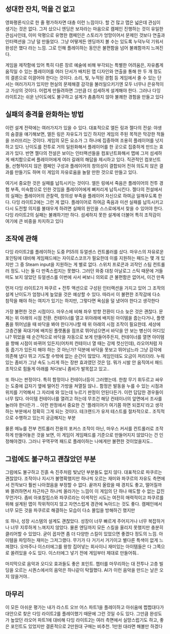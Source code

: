 ## 성대한 잔치, 먹을 건 없고

영화평론식으로 한 줄 평가하자면 대충 이런 느낌이다. 할 건 많고 맵은 넓은데 관심이 생기는 것은 없다. 그저 샀으니 엔딩은 보자라는 마음으로 캠페인 진행하는 것이 유일한 관심사인데, 이미 악평으로 유명한 캠페인은 스토리가 엉망이어서 문제인 것보다 연출과 인터랙션을 그냥 덜 만들었다. 그냥 어떻게든 엔딩까지 볼 수는 있도록 누덕누덕 기워서 완성은 했다 라는 느낌. 그로 인해 플레이하는 동안은 불편함을 넘어 불쾌함까지 느껴진다.

게임을 제작함에 있어 특히 다른 장르 예술에 비해 부각되는 특별한 어려움은, 자유롭게 움직일 수 있는 플레이어를 여러 단서가 배치된 맵 디자인와 연출을 통해 한 두 개 정도의 결론으로 이끌어야 한다는 것이다. 소리, 빛, 누적된 경험 등 게임에서 줄 수 있는 단서는 여러가지가 있지만 현실의 문제해결 감각을 불러일으키기엔 모두 너무나 은유적이고 가상의 것이다. 어렵게 만들려하면 그만큼 더 섬세하게 설계해야 한다. 그러나 다잉 라이트2는 쉬운 난이도에도 불구하고 설계가 촘촘하지 않아 불쾌한 경험을 만들고 있다

## 실패의 충격을 완화하는 방법

이런 설계 전략에는 여러가지가 있을 수 있다. 대표적으로 엘든 링과 젤다의 전설: 야생의 숨결을 얘기해보면, 엘든 링은 자유도가 있긴 하지만 게임의 주된 목적은 막강한 적들을 쓰러뜨리는 것이다. 게임의 모든 요소가 그 하나에 집중하여 조용히 플레이어를 넛지하고 있다. 난이도를 전투로 거의 일원화해서 플레이어를 한 곳으로 집중하게 만드는 효과가 있다. 반면 젤다의 전설은 보이는 인터랙션들을 컴포넌트화해서 맵에 그저 섬세하게 배치함으로써 플레이어에게 여러 갈래의 해답을 제시하고 있다. 직관적인 컴포넌트들, 선형적이지 않은 캠페인 구성과 플레이어의 창의성이 결합되어 전혀 의도치 않은 결과를 만들기도 하며 이 게임의 자유로움을 놀랄 만한 것으로 만들고 있다. 

여기서 중요한 것은 실패를 납득시키는 것이다. 엘든 링에서 죽음은 플레이어의 전투 경험 부족, 미숙함으로 인한 것임을 플레이어에게 뼈저리게 납득시킨다. 젤다의 전설에서의 실패는 플레이어의 관찰력, 창의성 부족을 플레이어 자신으로 하여금 일깨우도록 한다. 다잉 라이트2에는 그런 게 없다. 플레이어로 하여금 죽음과 미션 실패를 납득시키고 다시 도전할 의지를 불태우게 하려면 실패의 원인을 스스로에게서 찾을 수 있어야 한다. 다잉 라이트2의 실패는 불쾌하기만 하다. 섬세하지 못한 설계에 더불어 특히 조작감이 여기에 큰 비중을 차지하고 있다

## 조작에 관해

다잉 라이트2를 플레이하는 도중 PS5의 듀얼센스 컨트롤러를 샀다. 마우스의 자유로운 포인팅에 대비해 게임패드에는 자이로스코프가 필요한데 이를 지원하는 패드는 몇 개 있지만 그 중 Steam input을 지원하는 게 별로 없다. 스위치 프로콘과 괴작인 스팀 컨트롤러 정도. 나는 둘 다 만족스럽지는 못했다. 그러던 와중 대칭 아날로그 스틱 때문에 거들떠도 보지 않았던 듀얼센스를 이번에 사서 써보니 의외로 큰 불편함은 없어서, 이건 만족

먼저 다잉 라이트2가 파쿠르 + 전투 액션으로 구성된 인터랙션을 가지고 있어 그 조작의 설계 난이도가 엄청나게 높았을 것은 예상할 수 있다. 따라서 이 불편한 조작감에 다소 참작을 해야 하는 여지가 있기는 하지만, 그렇다면 욕심을 덜 냈어야 한다고 생각한다

가장 불편한 것은 시점이다. 마우스에 비해 좌우 방향 전환이 다소 늦은 것은 괜찮다. 문제는 위 아래의 시점 전환. 컨테이너를 열고 위아래에 배치된 아이템을 줍는다거나, 플랫폼을 뛰어넘을 때 바닥을 봐야 한다거나할 때 위 아래의 시점 조작이 필요한데. 세상에 고층건물 꼭대기에 배치된 플랫폼을 점프로 뛰어넘으면서 바닥을 안 보는 병신이 어디있냐? 뛰었을 때 순간적으로 바닥을 자동으로 보게 만들어주든지, 컨테이너를 열면 아이템을 향해 시점이 바뀌어 있든지(어차피 컨테이너 열 때는 강제 컷신인데), 라오어처럼 자동 줍기가 있든지 해야 하는 것 아닌가? 덕분에 바닥을 못보고 뛰어넘느라 그냥 감각에 의존해 냅다 뛰고 기도할 수밖에 없는 순간이 많았다. 게임인데도 오금이 저리더라. 누워있는 좀비가 그냥 속도 느리게 하는 장판 효과였던 것은 덤. 뭐가 시발 안 움직여서 패드 조작으로 힘들게 아래를 쳐다보니 좀비가 발목잡고 있고.. 

또 하나는 판정이다. 특히 함정이나 컨테이너등이 그러했는데. 한참 무기 휘두르고 싸우는 도중에 갑자기 옆에 떨어진 가방을 쳐열질 않나.. 함정은 발동을 누를 수 있는 시점과 위치를 기억해서 그 자리에 와 있는데 누르기 판정이 안된다든가. 이런 답답한 경우들이 너무 많다. 아이템 컨테이너를 열려고 하는데 무조건 해당 컨테이너의 앞면에서 조사를 눌러야 한다든가 .. 이런 판정에서 중요한 건 '플레이어가 여기쯤 하면 되겠지'라고 생각하는 부분에서 정확히 그게 되는 것이다. 테크랜드가 유저 테스트를 절차적으로.. 조직적으로 수행하고 있는지 궁금해지는 부분

물론 메뉴를 전부 컨트롤러 전용의 포커스 조작이 아닌, 마우스 커서를 컨트롤러로 조작하게 만들어놓은 것을 보면, 이 게임이 게임패드를 기준으로 만들어지지 않았다는 건 인정해야겠다. 그러니 꾸역꾸역 패드로 플레이하는 나에게만 불편한 것이었을지도..

## 그럼에도 불구하고 괜찮았던 부분

그럼에도 불구하고 진흙 속 진주처럼 빛났던 부분들도 없지 않다. 대표적으로 파쿠르는 괜찮았다. 조작이나 지시가 불명확했지만 하나씩 오르는 재미와 파쿠르의 자유도 측면에서 전작보다 훨씬 나아졌음을 부정할 수 없다. 끝까지 올랐을 때 경치도 좋고, 떨어질까봐 쫄려하면서 차근차근 하나씩 올라가는 느낌이 이 게임의 단 하나 매도할 수 없는 값진 무언가다. 좀비 아포칼립스와 파쿠르라는 이색적인 시도는 여전히 매력적이고 파쿠르를 위해 설계된 맵이 작위적이지 않고 자연스럽게 경관에 녹아드는 것도 좋다. 캠페인에서 너무 모든 것을 파쿠르로 해결하는 모습이 다소 몰입을 방해하긴 했지만

또 하나, 성장 시스템의 설계도 괜찮았다. 성장이 너무 빠르게 주어지거나 너무 복잡하거나 너무 지루하게 느껴지지 않았다. 물론 엔딩까지 모든 스킬을 올리지 못했지만 충분히 클리어할 수 있었다. 굳이 꼽자면 좀 더 다양한 스킬이 있었으면 좋겠다 정도의 느낌. 아이템을 파밍하는 재미는 그저그랬다. 무기가 다 거기서 거기이고 별다른 특색이 없게 느껴졌다. 오마주나 이스터에그를 왕창 집어넣는 회사이니 재미있는 아이템들은 다 그쪽으로 쏠려있을 수도 있다. 이스터에그 넣기 전에 게임부터 제대로 만들어줘..

마지막으로 음악과 오디오 효과들도 좋은 포인트. 챕터를 마무리하는 대 전투나 고층 빌딩을 오르는 시퀀스에서의 음악은 하나같이 탁월했다. AI가 이런 음악을 만드는 날은 오지 않을거야..

## 마무리

이 모든 아쉬운 평가는 내가 라스트 오브 어스 파트1을 플레이하고 아쉬움에 쩝쩝대다가 대안으로 찾은 다잉 라이트2를 플레이했기 때문에 그런 것일 수도 있다. 그만큼 완성도가 높았던 라오어 파트1에 대비해 다잉 라이트2는 여러 측면에서 실망스럽기도 하고, 좋은 포인트도 있었지만 결론적으로 2만원대 구매는 비추천. 1만원 대라면 해볼만 하겠다